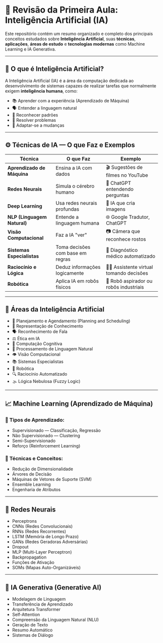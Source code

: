 # 🤖 Revisão da Primeira Aula: Inteligência Artificial (IA)

Este repositório contém um resumo organizado e completo dos principais conceitos estudados sobre **Inteligência Artificial**, suas **técnicas**, **aplicações**, **áreas de estudo** e **tecnologias modernas** como Machine Learning e IA Generativa.

---

## 🧠 O que é Inteligência Artificial?

A Inteligência Artificial (IA) é a área da computação dedicada ao desenvolvimento de sistemas capazes de realizar tarefas que normalmente exigem **inteligência humana**, como:

- 📚 Aprender com a experiência (Aprendizado de Máquina)
- 🗣️ Entender a linguagem natural
- 👀 Reconhecer padrões
- 🧩 Resolver problemas
- 🔁 Adaptar-se a mudanças

---

## ⚙️ Técnicas de IA — O que Faz e Exemplos

| Técnica                             | O que Faz                                | Exemplo                                 |
|-------------------------------------|------------------------------------------|------------------------------------------|
| **Aprendizado de Máquina**          | Ensina a IA com dados                    | 🎬 Sugestões de filmes no YouTube         |
| **Redes Neurais**                   | Simula o cérebro humano                  | 🧠 ChatGPT entendendo perguntas           |
| **Deep Learning**                   | Usa redes neurais profundas              | 🎨 IA que cria imagens                    |
| **NLP (Linguagem Natural)**         | Entende a linguagem humana               | 🌐 Google Tradutor, ChatGPT               |
| **Visão Computacional**             | Faz a IA "ver"                           | 📷 Câmera que reconhece rostos            |
| **Sistemas Especialistas**          | Toma decisões com base em regras         | 🏥 Diagnóstico médico automatizado        |
| **Raciocínio e Lógica**             | Deduz informações logicamente            | 🧑‍💼 Assistente virtual tomando decisões   |
| **Robótica**                        | Aplica IA em robôs físicos               | 🤖 Robô aspirador ou robôs industriais    |

---

## 🧩 Áreas da Inteligência Artificial

- 📅 Planejamento e Agendamento (Planning and Scheduling)  
- 🧠 Representação de Conhecimento  
- 🗣️ Reconhecimento de Fala  
- ⚖️ Ética em IA  
- 🧠 Computação Cognitiva  
- 📝 Processamento de Linguagem Natural  
- 👁️ Visão Computacional  
- 📚 Sistemas Especialistas  
- 🤖 Robótica  
- 🔍 Raciocínio Automatizado  
- 🌫️ Lógica Nebulosa (Fuzzy Logic)

---

## 📈 Machine Learning (Aprendizado de Máquina)

### 🧪 Tipos de Aprendizado:
- Supervisionado — Classificação, Regressão  
- Não Supervisionado — Clustering  
- Semi-Supervisionado  
- Reforço (Reinforcement Learning)

### 🔧 Técnicas e Conceitos:
- Redução de Dimensionalidade  
- Árvores de Decisão  
- Máquinas de Vetores de Suporte (SVM)  
- Ensemble Learning  
- Engenharia de Atributos

---

## 🔌 Redes Neurais

- Perceptrons  
- CNNs (Redes Convolucionais)  
- RNNs (Redes Recorrentes)  
- LSTM (Memória de Longo Prazo)  
- GANs (Redes Geradoras Adversárias)  
- Dropout  
- MLP (Multi-Layer Perceptron)  
- Backpropagation  
- Funções de Ativação  
- SOMs (Mapas Auto-Organizáveis)

---

## 🎨 IA Generativa (Generative AI)

- Modelagem de Linguagem  
- Transferência de Aprendizado  
- Arquitetura Transformer  
- Self-Attention  
- Compreensão da Linguagem Natural (NLU)  
- Geração de Texto  
- Resumo Automático  
- Sistemas de Diálogo
